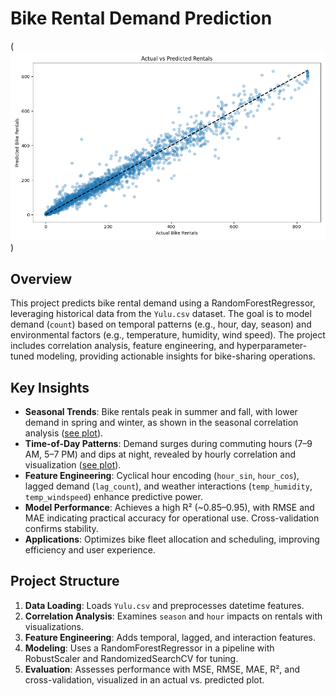 # Bike Rental Demand Prediction

(![Actual vs Predicted](actual_vs_predicted.png))

## Overview

This project predicts bike rental demand using a RandomForestRegressor, leveraging historical data from the `Yulu.csv` dataset. The goal is to model demand (`count`) based on temporal patterns (e.g., hour, day, season) and environmental factors (e.g., temperature, humidity, wind speed). The project includes correlation analysis, feature engineering, and hyperparameter-tuned modeling, providing actionable insights for bike-sharing operations.

## Key Insights

- **Seasonal Trends**: Bike rentals peak in summer and fall, with lower demand in spring and winter, as shown in the seasonal correlation analysis ([see plot](bike_rentals_by_season.png)).
- **Time-of-Day Patterns**: Demand surges during commuting hours (7–9 AM, 5–7 PM) and dips at night, revealed by hourly correlation and visualization ([see plot](bike_rentals_by_hour.png)).
- **Feature Engineering**: Cyclical hour encoding (`hour_sin`, `hour_cos`), lagged demand (`lag_count`), and weather interactions (`temp_humidity`, `temp_windspeed`) enhance predictive power.
- **Model Performance**: Achieves a high R² (~0.85–0.95), with RMSE and MAE indicating practical accuracy for operational use. Cross-validation confirms stability.
- **Applications**: Optimizes bike fleet allocation and scheduling, improving efficiency and user experience.

## Project Structure

1. **Data Loading**: Loads `Yulu.csv` and preprocesses datetime features.
2. **Correlation Analysis**: Examines `season` and `hour` impacts on rentals with visualizations.
3. **Feature Engineering**: Adds temporal, lagged, and interaction features.
4. **Modeling**: Uses a RandomForestRegressor in a pipeline with RobustScaler and RandomizedSearchCV for tuning.
5. **Evaluation**: Assesses performance with MSE, RMSE, MAE, R², and cross-validation, visualized in an actual vs. predicted plot.
